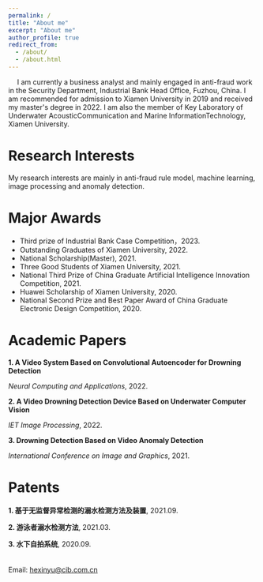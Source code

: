 ```yaml
---
permalink: /
title: "About me"
excerpt: "About me"
author_profile: true
redirect_from: 
  - /about/
  - /about.html
---
```

&emsp; I am currently a business analyst and mainly engaged in anti-fraud work in the Security Department, Industrial Bank Head Office, Fuzhou, China. I am recommended for admission to Xiamen University in 2019 and received my master's degree in 2022. I am also the member of Key Laboratory of Underwater AcousticCommunication and Marine InformationTechnology, Xiamen University.

Research Interests
======
My research interests are mainly in anti-fraud rule model, machine learning, image processing and anomaly detection.

Major Awards
======
* Third prize of Industrial Bank Case Competition，2023.
* Outstanding Graduates of Xiamen University, 2022.
* National Scholarship(Master), 2021.
* Three Good Students of Xiamen University, 2021.
* National Third Prize of China Graduate Artificial Intelligence Innovation Competition, 2021.
* Huawei Scholarship of Xiamen University, 2020.
* National Second Prize and Best Paper Award of China Graduate Electronic Design Competition, 2020.

Academic Papers
======
<b>1. A Video System Based on Convolutional Autoencoder for Drowning Detection</b><br>
 
<i>Neural Computing and Applications</i>, 2022.

<b>2. A Video Drowning Detection Device Based on Underwater Computer Vision</b><br>

<i>IET Image Processing</i>, 2022.
  
<b>3. Drowning Detection Based on Video Anomaly Detection</b><br>

<i>International Conference on Image and Graphics</i>, 2021.
  
Patents
=====
<b>1. 基于无监督异常检测的溺水检测方法及装置</b>, 2021.09.
  
<b>2. 游泳者溺水检测方法</b>, 2021.03.
  
<b>3. 水下自拍系统</b>, 2020.09.
<br>
<br>
<br>
Email: hexinyu@cib.com.cn
